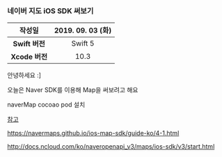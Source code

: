 ### 네이버 지도 iOS SDK 써보기

|   **작성일**   | 2019. 09. 03 (화) |
| :------------: | :---------------: |
| **Swift 버전** |      Swift 5      |
| **Xcode 버전** |       10.3        |



안녕하세요 :]

오늘은 Naver SDK를 이용해 Map을 써보려고 해요



naverMap cocoao pod 설치

[참고](http://docs.ncloud.com/ko/naveropenapi_v3/maps/ios-sdk/v3/start.html)

https://navermaps.github.io/ios-map-sdk/guide-ko/4-1.html

http://docs.ncloud.com/ko/naveropenapi_v3/maps/ios-sdk/v3/start.html

